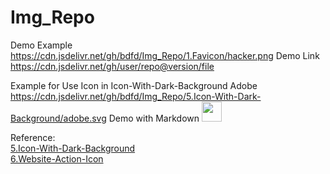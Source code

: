 <!--
 * @Author: BDFD
 * @Date: 2022-01-07 00:57:46
 * @LastEditTime: 2022-01-07 08:38:28
 * @LastEditors: BDFD
 * @Description:
 * @FilePath: \Img_Repo\README.md
-->

# Img_Repo

Demo Example  
https://cdn.jsdelivr.net/gh/bdfd/Img_Repo/1.Favicon/hacker.png
Demo Link  
https://cdn.jsdelivr.net/gh/user/repo@version/file

Example for Use Icon in Icon-With-Dark-Background
Adobe  
https://cdn.jsdelivr.net/gh/bdfd/Img_Repo/5.Icon-With-Dark-Background/adobe.svg
Demo with Markdown
<img height="32" width="32" src="https://cdn.jsdelivr.net/gh/bdfd/Img_Repo/5.Icon-With-Dark-Background/adobe.svg">

Reference:  
[5.Icon-With-Dark-Background](https://https://github.com/simple-icons/simple-icons)  
[6.Website-Action-Icon](https://github.com/iconic/open-iconic)
